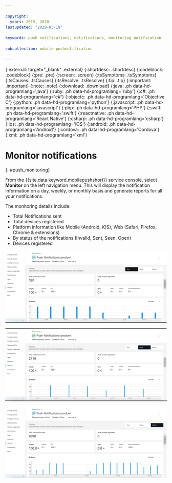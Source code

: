 ```yaml
---

copyright:
  years: 2015, 2020
lastupdated: "2020-03-19"

keywords: push notifications, notifications, monitoring notification

subcollection: mobile-pushnotification

---
```


{:external: target="_blank" .external}
{:shortdesc: .shortdesc}
{:codeblock: .codeblock}
{:pre: .pre}
{:screen: .screen}
{:tsSymptoms: .tsSymptoms}
{:tsCauses: .tsCauses}
{:tsResolve: .tsResolve}
{:tip: .tip}
{:important: .important}
{:note: .note}
{:download: .download}
{:java: .ph data-hd-programlang='java'}
{:ruby: .ph data-hd-programlang='ruby'}
{:c#: .ph data-hd-programlang='c#'}
{:objectc: .ph data-hd-programlang='Objective C'}
{:python: .ph data-hd-programlang='python'}
{:javascript: .ph data-hd-programlang='javascript'}
{:php: .ph data-hd-programlang='PHP'}
{:swift: .ph data-hd-programlang='swift'}
{:reactnative: .ph data-hd-programlang='React Native'}
{:csharp: .ph data-hd-programlang='csharp'}
{:ios: .ph data-hd-programlang='iOS'}
{:android: .ph data-hd-programlang='Android'}
{:cordova: .ph data-hd-programlang='Cordova'}
{:xml: .ph data-hd-programlang='xml'}

# Monitor notifications 
{: #push_monitoring}

From the {{site.data.keyword.mobilepushshort}} service console, select **Monitor** on the left navigation menu. This will display the notification information on a day, weekly, or monthly basis and generate reports for all your notifications.

The monitoring details include:
* Total Notifications sent
* Total devices registered
* Platform information like Mobile (Android, iOS), Web (Safari, Firefox, Chrome & extensions)
* By status of the notifications (Invalid, Sent, Seen, Open)
* Devices registered

![Day monitoring](images/Day_Monitor.png "Graphic outlining the configuring push service monitoring for the current day")

![Weekly monitoring](images/Week_Monitor.png "Graphic outlining the configuring push service monitoring for the current week")

![Monthly monitoring](images/Month_Monitor.png "Graphic outlining the configuring push service monitoring for the current month")

